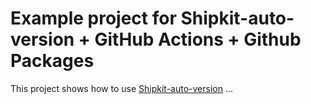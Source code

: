 # Example project for Shipkit-auto-version + GitHub Actions + Github Packages 

This project shows how to use [Shipkit-auto-version](https://github.com/shipkit/shipkit-auto-version) ...